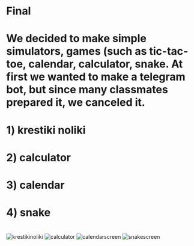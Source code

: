 # Final
# We decided to make simple simulators, games (such as tic-tac-toe, calendar, calculator, snake. At first we wanted to make a telegram bot, but since many classmates prepared it, we canceled it.
# 1) krestiki noliki
# 2) calculator
# 3) calendar
# 4) snake
# 


![krestikinoliki](https://user-images.githubusercontent.com/102854080/169684642-b7a11ff1-1804-498c-b478-c87fe88ddba1.png)
![calculator](https://user-images.githubusercontent.com/102854080/169684623-660c80e8-1d2a-4e32-a9aa-e26c2db36258.png)
![calendarscreen](https://user-images.githubusercontent.com/102854080/169684581-0447c05d-cac3-4900-a6fc-eb526f6df71f.png)
![snakescreen](https://user-images.githubusercontent.com/102854080/169742673-c8039b4c-6e66-4aad-9cc4-e5b490e9d0c9.png)

